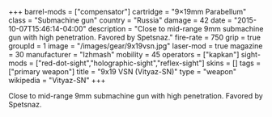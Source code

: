 +++
barrel-mods = ["compensator"]
cartridge = "9×19mm Parabellum"
class = "Submachine gun"
country = "Russia"
damage = 42
date = "2015-10-07T15:46:14-04:00"
description = "Close to mid-range 9mm submachine gun with high penetration. Favored by Spetsnaz."
fire-rate = 750
grip = true
groupId = 1
image = "/images/gear/9x19vsn.jpg"
laser-mod = true
magazine = 30
manufacturer = "Izhmash"
mobility = 45
operators = ["kapkan"]
sight-mods = ["red-dot-sight","holographic-sight","reflex-sight"]
skins = []
tags = ["primary weapon"]
title = "9x19 VSN (Vityaz-SN)"
type = "weapon"
wikipedia = "Vityaz-SN"
+++

Close to mid-range 9mm submachine gun with high penetration. Favored by Spetsnaz.
